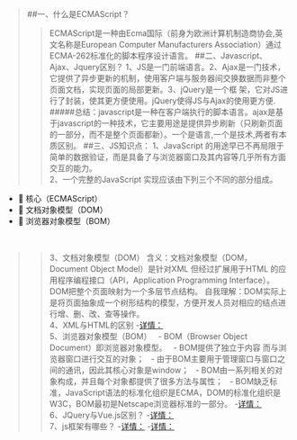 >##一、什么是ECMAScript？
>>ECMAScript是一种由Ecma国际（前身为欧洲计算机制造商协会,英文名称是European Computer Manufacturers Association）通过ECMA-262标准化的脚本程序设计语言。
>##二、Javascript、Ajax、Jquery区别？
>>1、JS是一门前端语言。2、Ajax是一门技术，它提供了异步更新的机制，使用客户端与服务器间交换数据而非整个页面文档，实现页面的局部更新。3、jQuery是一个框
>>架，它对JS进行了封装，使其更方便使用。jQuery使得JS与Ajax的使用更方便.<br/>
#####总结：javascript是一种在客户端执行的脚本语言。ajax是基于javascript的一种技术，它主要用途是提供异步刷新（只刷新页面的一部分，而不是整个页面都新）。一个是语言,一个是技术,两者有本质区别。
##三、JS知识点：
>>1、JavaScript 的用途早已不再局限于简单的数据验证，而是具备了与浏览器窗口及其内容等几乎所有方面交互的能力。<br/>
>>2、一个完整的JavaScript 实现应该由下列三个不同的部分组成。
   -  核心（ECMAScript）
   -  文档对象模型（DOM）
   -  浏览器对象模型（BOM）
<br/>
   
>>3、文档对象模型（DOM）
>>含义：文档对象模型（DOM，Document Object Model）是针对XML 但经过扩展用于HTML 的应用程序编程接口（API，Application Programming Interface）。DOM把整个页面映射为一个多层节点结构。
>>自我理解：DOM实际上是将页面抽象成一个树形结构的模型，方便开发人员对相应的结点进行增、删、改、查等操作。<br/>
>>4、XML与HTML的区别
>>-[详情：](http://blog.csdn.net/liu_yujie2011com/article/details/20284453)<br/>
>>5、浏览器对象模型（BOM）
   - BOM（Browser Object Document）即浏览器对象模型。
   - BOM提供了独立于内容 而与浏览器窗口进行交互的对象；
   - 由于BOM主要用于管理窗口与窗口之间的通讯，因此其核心对象是window；
   - BOM由一系列相关的对象构成，并且每个对象都提供了很多方法与属性；
   - BOM缺乏标准，JavaScript语法的标准化组织是ECMA，DOM的标准化组织是W3C，BOM最初是Netscape浏览器标准的一部分。
>>-[详情：](http://www.cnblogs.com/2010master/p/5824215.html)<br/>
>>6、JQuery与Vue.js区别？
>>-[详情：](http://www.cnblogs.com/Sroot/p/5764496.html)<br/>
>>7、js框架有哪些？
>>-[详情：](http://www.cnblogs.com/xiaogelove/p/4654414.html)
>>-[详情：](http://www.cnblogs.com/mbailing/p/5627792.html)
